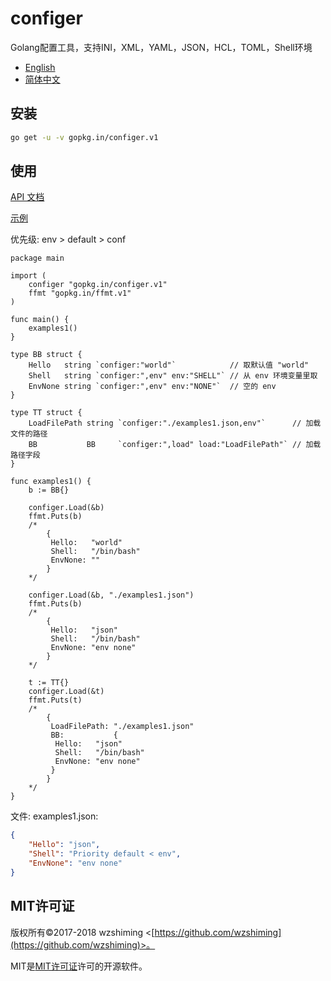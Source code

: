 # configer
Golang配置工具，支持INI，XML，YAML，JSON，HCL，TOML，Shell环境

 - [English](./README.md)
 - [简体中文](./README_cn.md)

## 安装
``` bash
go get -u -v gopkg.in/configer.v1
```

## 使用

[API 文档](http://godoc.org/gopkg.in/configer.v1)

[示例](./examples/main.go)

优先级: env > default > conf

``` golang
package main

import (
	configer "gopkg.in/configer.v1"
	ffmt "gopkg.in/ffmt.v1"
)

func main() {
	examples1()
}

type BB struct {
	Hello   string `configer:"world"`            // 取默认值 "world"
	Shell   string `configer:",env" env:"SHELL"` // 从 env 环境变量里取
	EnvNone string `configer:",env" env:"NONE"`  // 空的 env
}

type TT struct {
	LoadFilePath string `configer:"./examples1.json,env"`      // 加载文件的路径
	BB           BB     `configer:",load" load:"LoadFilePath"` // 加载路径字段
}

func examples1() {
	b := BB{}

	configer.Load(&b)
	ffmt.Puts(b)
	/*
		{
		 Hello:   "world"
		 Shell:   "/bin/bash"
		 EnvNone: ""
		}
	*/

	configer.Load(&b, "./examples1.json")
	ffmt.Puts(b)
	/*
		{
		 Hello:   "json"
		 Shell:   "/bin/bash"
		 EnvNone: "env none"
		}
	*/

	t := TT{}
	configer.Load(&t)
	ffmt.Puts(t)
	/*
		{
		 LoadFilePath: "./examples1.json"
		 BB:           {
		  Hello:   "json"
		  Shell:   "/bin/bash"
		  EnvNone: "env none"
		 }
		}
	*/
}

```

文件: examples1.json:

``` json
{
    "Hello": "json",
    "Shell": "Priority default < env",
    "EnvNone": "env none"
}
```

## MIT许可证

版权所有©2017-2018 wzshiming <[https://github.com/wzshiming](https://github.com/wzshiming)>。

MIT是[MIT许可证](https://opensource.org/licenses/MIT)许可的开源软件。
